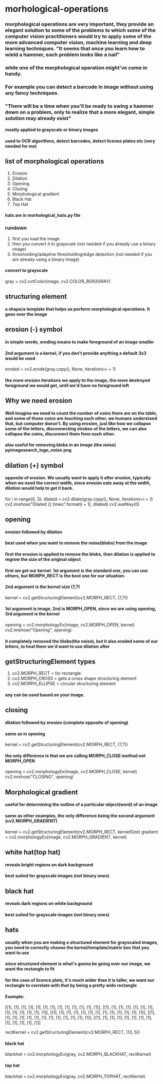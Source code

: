 # morhological-operations
### morphological operations are very important, they provide an elegant solution to some of the problems to which some of the computer vision practitioners would try to apply some of the more advanced computer vision, machine learning and deep learning techniques. "It seems that once you learn how to wield a hammer, each problem looks like a nail"
### while one of the morphological operation might've come in handy.
### For example you can detect a barcode in image without using any fancy techniques.
### "There will be a time when you'll be ready to swing a hammer down on a problem, only to realize that a more elegant, simple solution may already exist"

#### mostly applied to grayscale or binary images
#### used to OCR algorithms, detect barcodes, detect license plates etc (very needed for me)

## list of morphological operations
1. Erosion
1. Dilation
1. Opening
1. Closing
1. Morphological gradient
1. Black Hat
1. Top Hat

#### hats are in morhological_hats.py file


### rundown
1. first you load the image
2. then you convert it to grayscale (not needed if you already use a binary image)
3. thresholding/adaptive thresholding/edge detection (not needed if you are already using a binary image)

#### convert to grayscale
gray = cv2.cvtColor(image, cv2.COLOR_BGR2GRAY)

## structuring element
#### a shape/a template that helps us perform morphological operations. It goes over the image

## erosion (-) symbol
#### in simple words, eroding means to make foreground of an image smaller
####  2nd argument is a kernel, if you don't provide anything a default 3x3 would be used
eroded = cv2.erode(gray.copy(), None, iterations=i + 1)
#### the more erosion iterations we apply to the image, the more destroyed foreground we would get, until we'd have no foreground left

## Why we need erosion
#### Well imagine we need to count the number of coins there are on the table, and some of those coins are touching each other, we humans understand that, but computer doesn't. By using erosion, just like how we collapse some of the letters, disconnecting strokes of the letters, we can also collapse the coins, disconnect them from each other.
#### also useful for removing blobs in an image (the noise) pyimagesearch_logo_noise.png

## dilation (+) symbol
#### opposite of erosion. We usually want to apply it after erosion, typically when we need the correct width, since erosion eats away at the width, dilation would help to get it back.
for i in range(0, 3):
	dilated = cv2.dilate(gray.copy(), None, iterations=i + 1)
	cv2.imshow("Dilated {} times".format(i + 1), dilated)
	cv2.waitKey(0)

## opening
#### erosion followed by dilation
#### best used when you want to remove the noise(blobs) from the image
#### first the erosion is applied to remove the blobs, then dilation is applied to regrow the size of the original object
#### first we get our kernel. 1st argument is the standard one, you can use others, but MORPH_RECT is the best one for our situation.
#### 2nd argument is the kernel size (7,7)
kernel = cv2.getStructuringElement(cv2.MORPH_RECT, (7,7))
#### 1st argument is image, 2nd is MORPH_OPEN, since we are using opening, 3rd argument is the kernel
opening = cv2.morphologyEx(image, cv2.MORPH_OPEN, kernel)
cv2.imshow("Opening", opening)
#### it completely removed the blobs(the noise), but it also eroded some of our letters, to heal them we'd want to use dilation after

## getStructuringElement types
1. cv2.MORPH_RECT = for rectangle
1. cv2.MORPH_CROSS = gets a cross shape structuring element
1. cv2.MORPH_ELLIPSE = circular structuring element
#### any can be used based on your image.

## closing
#### dilation followed by erosion (complete opposite of opening)
#### same as in opening
kernel = cv2.getStructuringElement(cv2.MORPH_RECT, (7,7))
#### the only difference is that we are calling MORPH_CLOSE method not MORPH_OPEN
opening = cv2.morphologyEx(image, cv2.MORPH_CLOSE, kernel)
cv2.imshow("CLOSING", opening)

## Morphological gradient
#### useful for determining the outline of a particular object(word) of an image
#### same as other examples, the only difference being the second argument (cv2.MORPH_GRADIENT)
kernel = cv2.getStructuringElement(cv2.MORPH_RECT, kernelSize)
gradient = cv2.morphologyEx(image, cv2.MORPH_GRADIENT, kernel)

## white hat(top hat)
#### reveals bright regions on dark background
#### best suited for grayscale images (not binary ones)

## black hat
#### reveals dark regions on white background
#### best suited for grayscale images (not binary ones)

## hats
#### usually when you are making a structured element for grayscaled images, you need to correctly choose the kernel/template/matrix box that you want to use
#### since structured element is what's gonna be going over our image, we want the rectangle to fit
#### for the case of licence plate, it's much wider than it is taller, we want our rectangle to correlate with that by being a pretty wide rectangle
#### Example:
[[1], [1], [1], [1], [1], [1], [1], [1], [1], [1], [1], [1], [1]],
[[1], [1], [1], [1], [1], [1], [1], [1], [1], [1], [1], [1], [1]],
[[1], [1], [1], [1], [1], [1], [1], [1], [1], [1], [1], [1], [1]],
[[1], [1], [1], [1], [1], [1], [1], [1], [1], [1], [1], [1], [1]],
[[1], [1], [1], [1], [1], [1], [1], [1], [1], [1], [1], [1], [1]]

rectKernel = cv2.getStructuringElement(cv2.MORPH_RECT, (13, 5))

#### black hat
blackhat = cv2.morphologyEx(gray, cv2.MORPH_BLACKHAT, rectKernel)

#### top hat
blackhat = cv2.morphologyEx(gray, cv2.MORPH_TOPHAT, rectKernel)
